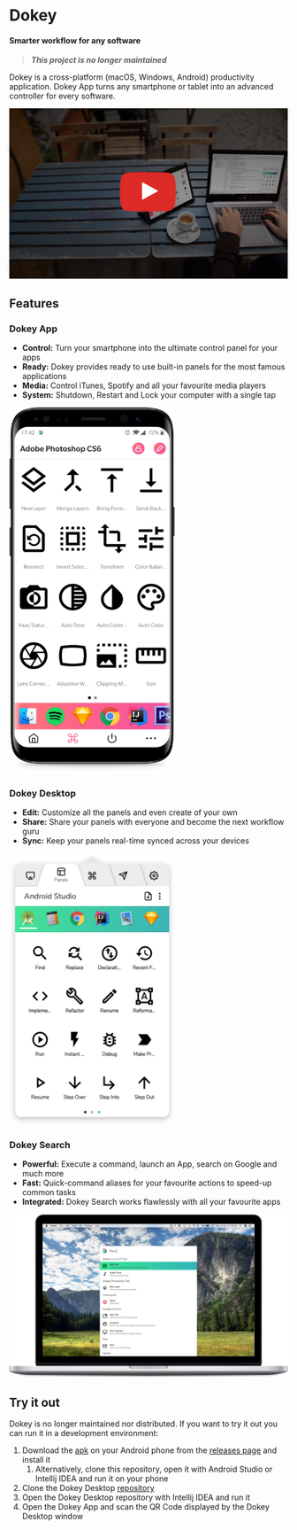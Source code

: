 # Dokey
#### Smarter workflow for any software

> **_This project is no longer maintained_**

Dokey is a cross-platform (macOS, Windows, Android) productivity application.
Dokey App turns any smartphone or tablet into an advanced controller for every software.

[![Watch the video](art/cover.jpg)](https://www.youtube.com/watch?v=EQjjOt5CJX8)

## Features

### Dokey App
- **Control:** Turn your smartphone into the ultimate control panel for your apps
- **Ready:** Dokey provides ready to use built-in panels for the most famous applications
- **Media:** Control iTunes, Spotify and all your favourite media players
- **System:** Shutdown, Restart and Lock your computer with a single tap

<img src="art/phone.png" width="300"/>


### Dokey Desktop

- **Edit:** Customize all the panels and even create of your own
- **Share:** Share your panels with everyone and become the next workflow guru
- **Sync:** Keep your panels real-time synced across your devices

<img src="art/desktop.png" width="300"/>


### Dokey Search
- **Powerful:** Execute a command, launch an App, search on Google and much more
- **Fast:** Quick-command aliases for your favourite actions to speed-up common tasks
- **Integrated:** Dokey Search works flawlessly with all your favourite apps

![](art/search.png)


## Try it out
Dokey is no longer maintained nor distributed. If you want to try it out you can run it in a development environment:

1. Download the [apk](https://github.com/arabello/dokey-android/releases/download/v0.2.0-beta/dokey-v0.2.0-beta.apk) on your Android phone from the [releases page](https://github.com/arabello/dokey-android/releases) and install it
    1. Alternatively, clone this repository, open it with Android Studio or Intellij IDEA and run it on your phone
2. Clone the Dokey Desktop [repository](https://github.com/federico-terzi/remotekey-desktop)
3. Open the Dokey Desktop repository with Intellij IDEA and run it
4. Open the Dokey App and scan the QR Code displayed by the Dokey Desktop window
